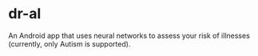 # dr-al
An Android app that uses neural networks to assess your risk of illnesses (currently, only Autism is supported).
